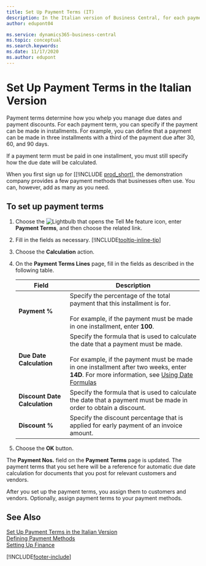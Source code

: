 ```yaml
---
title: Set Up Payment Terms (IT)
description: In the Italian version of Business Central, for each payment term, you can specify if the payment can be made in installments. 
author: edupont04

ms.service: dynamics365-business-central
ms.topic: conceptual
ms.search.keywords:
ms.date: 11/17/2020
ms.author: edupont
---
```

# Set Up Payment Terms in the Italian Version

Payment terms determine how you whelp you manage due dates and payment discounts. For each payment term, you can specify if the payment can be made in installments. For example, you can define that a payment can be made in three installments with a third of the payment due after 30, 60, and 90 days.  

If a payment term must be paid in one installment, you must still specify how the due date will be calculated.  

When you first sign up for [[!INCLUDE [prod_short](../../includes/prod_short.md)], the demonstration company provides a few payment methods that businesses often use. You can, however, add as many as you need.

## To set up payment terms

1. Choose the ![Lightbulb that opens the Tell Me feature](../../media/ui-search/search_small.png "Tell me what you want to do") icon, enter **Payment Terms**, and then choose the related link.  
2. Fill in the fields as necessary. [!INCLUDE[tooltip-inline-tip](../../includes/tooltip-inline-tip_md.md)]  
3. Choose the **Calculation** action.  
4. On the **Payment Terms Lines** page, fill in the fields as described in the following table.  

    |Field|Description|  
    |---------------------------------|---------------------------------------|  
    |**Payment %**|Specify the percentage of the total payment that this installment is for.<br /><br /> For example, if the payment must be made in one installment, enter **100**.|  
    |**Due Date Calculation**|Specify the formula that is used to calculate the date that a payment must be made.<br /><br /> For example, if the payment must be made in one installment after two weeks, enter **14D**. For more information, see [Using Date Formulas](../../ui-enter-date-ranges.md#using-date-formulas)|  
    |**Discount Date Calculation**|Specify the formula that is used to calculate the date that a payment must be made in order to obtain a discount.|  
    |**Discount %**|Specify the discount percentage that is applied for early payment of an invoice amount.|  

5. Choose the **OK** button.  

The **Payment Nos.** field on the **Payment Terms** page is updated. The payment terms that you set here will be a reference for automatic due date calculation for documents that you post for relevant customers and vendors.  

After you set up the payment terms, you assign them to customers and vendors. Optionally, assign payment terms to your payment methods.  

## See Also

[Set Up Payment Terms in the Italian Version](../../finance-payment-terms.md)  
[Defining Payment Methods](../../finance-payment-methods.md)  
[Setting Up Finance](../../finance-setup-finance.md)  


[!INCLUDE[footer-include](../../includes/footer-banner.md)]